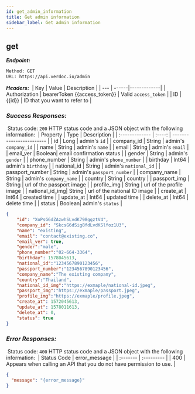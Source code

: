 ```yaml
---
id: get_admin_information
title: Get admin information
sidebar_label: Get admin information
---
```


<span class="badges get">get</span>
---



***Endpoint:***

```bash
Method: GET
URL: https://api.verdoc.io/admin
```


***Headers:***
​
| Key | Value | Description |
| --- | ------|-------------|
| Authorization | bearerToken {{access_token}} | Valid `access_token` |
| ID  | {{id}} | ID that you want to refer to |

### ***Success Responses:***
​
Status code: `200` HTTP status code and a JSON object with the following information:
​
| Property       |  Type  | Description              |
| :------------- | :----: | ------------------------ |
| id             | Long   | admin's `id`              |
| company_id     | String | admin's `company_id`      |
| name           | String | admin's `name`            |
| email          | String | admin's `email`           |
| email_ver      | Boolean| email confirmation status |
| gender         | String | admin's `gender`          |
| phone_number   | String | admin's `phone_number`    |
| birthday       | Int64  | admin's `birthday`        |
| national_id    | String | admin's `national_id`     |
| passport_number   | String | admin's `passport_number` |
| company_name   | String | admin's `company_name`    |
|  country       | String | country                   |
| passport_img   | String | url of the passport image |
| profile_img    | String | url of the profile image  |
| national_id_img| String | url of the national ID image |
| create_at      | Int64  | created time              |
| update_at      | Int64  | updated time              |
| delete_at      | Int64  | delete time               |
| status         | Boolean| admin's `status`          |

```json
{
    "id": "XoPsG6dZAzwhSLvdK798ggztV4",
    "company_id": "SkcsG6dSig8fdLvdKSlfoz1U3",
    "name": "existing",
    "email": "contact@existing.co",
    "email_ver": true,
    "gender":"male",
    "phone_number":"02-664-3364",
    "birthday": 1578045613,
    "national_id":"1234567890123456",
    "passport_number":"1234567890123456",
    "company_name":"The existing company",
    "country":"Thailand",
    "national_id_img":"https://exmaple/national-id.jpeg",
    "passport_img":"https://exmaple/passport.jpeg",
    "profile_img":"https://exmaple/profile.jpeg",
    "create_at": 1572045613,
    "update_at": 1578011613,
    "delete_at": 0,
    "status": true
}
```

### ***Error Responses:***
​
Status code: `400` HTTP status code and a JSON object with the following information:
​
| Status Code |     error_message   |
| :-------    | :---------          | 
| 400    |  Appears when calling an API that you do not have permission to use. |
​
​
```json
{
  "message": "{error_message}"
}
```
